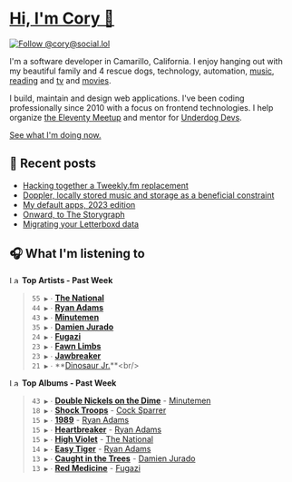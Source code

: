 # [Hi, I'm Cory 👋](https://coryd.dev)

[![Follow @cory@social.lol](https://img.shields.io/mastodon/follow/109606224363698309?domain=https%3A%2F%2Fsocial.lol&style=for-the-badge&logo=Mastodon&logoColor=white&labelColor=6364FF)](https://social.lol/@cory)

I'm a software developer in Camarillo, California. I enjoy hanging out with my beautiful family and 4 rescue dogs, technology, automation, [music](https://last.fm/user/coryd_), [reading](https://app.thestorygraph.com/profile/coryd) and [tv](https://trakt.tv/users/cdransf) and [movies](https://trakt.tv/users/cdransf).

I build, maintain and design web applications. I've been coding professionally since 2010 with a focus on frontend technologies. I help organize [the Eleventy Meetup](https://11tymeetup.dev/) and mentor for [Underdog Devs](https://www.underdogdevs.org/).

[See what I'm doing now.](https://coryd.dev/now)

## 📝 Recent posts

<!-- BLOGPOSTS:START -->
- [Hacking together a Tweekly.fm replacement](https://coryd.dev/posts/2023/hacking-together-a-tweeklyfm-repalcement/)
- [Doppler, locally stored music and storage as a beneficial constraint](https://coryd.dev/posts/2023/locally-stored-music-and-storage-as-a-meaningful-constraint/)
- [My default apps, 2023 edition](https://coryd.dev/posts/2023/default-apps-2023/)
- [Onward, to The Storygraph](https://coryd.dev/posts/2023/onward-to-the-storygraph/)
- [Migrating your Letterboxd data](https://coryd.dev/posts/2023/migrating-your-letterboxd-data/)
<!-- BLOGPOSTS:END -->

## 🎧 What I'm listening to

<!--START_LASTFM_ARTISTS:{"period": "7day", "rows": 8}-->
<a href="https://last.fm" target="_blank"><img src="https://user-images.githubusercontent.com/17434202/215290617-e793598d-d7c9-428f-9975-156db1ba89cc.svg" alt="Last.fm Logo" width="18" height="13"/></a> **Top Artists - Past Week**

> `55 ▶️` ∙ **[The National](https://www.last.fm/music/The+National)**<br/>
> `44 ▶️` ∙ **[Ryan Adams](https://www.last.fm/music/Ryan+Adams)**<br/>
> `43 ▶️` ∙ **[Minutemen](https://www.last.fm/music/Minutemen)**<br/>
> `35 ▶️` ∙ **[Damien Jurado](https://www.last.fm/music/Damien+Jurado)**<br/>
> `24 ▶️` ∙ **[Fugazi](https://www.last.fm/music/Fugazi)**<br/>
> `23 ▶️` ∙ **[Fawn Limbs](https://www.last.fm/music/Fawn+Limbs)**<br/>
> `23 ▶️` ∙ **[Jawbreaker](https://www.last.fm/music/Jawbreaker)**<br/>
> `21 ▶️` ∙ **[Dinosaur Jr.](https://www.last.fm/music/Dinosaur+Jr.)**<br/>
<!--END_LASTFM_ARTISTS-->

<!--START_LASTFM_ALBUMS:{"period": "7day", "rows": 8}-->
<a href="https://last.fm" target="_blank"><img src="https://user-images.githubusercontent.com/17434202/215290617-e793598d-d7c9-428f-9975-156db1ba89cc.svg" alt="Last.fm Logo" width="18" height="13"/></a> **Top Albums - Past Week**

> `43 ▶️` ∙ **[Double Nickels on the Dime](https://www.last.fm/music/Minutemen/Double+Nickels+on+the+Dime)** - [Minutemen](https://www.last.fm/music/Minutemen)<br/>
> `18 ▶️` ∙ **[Shock Troops](https://www.last.fm/music/Cock+Sparrer/Shock+Troops)** - [Cock Sparrer](https://www.last.fm/music/Cock+Sparrer)<br/>
> `15 ▶️` ∙ **[1989](https://www.last.fm/music/Ryan+Adams/1989)** - [Ryan Adams](https://www.last.fm/music/Ryan+Adams)<br/>
> `15 ▶️` ∙ **[Heartbreaker](https://www.last.fm/music/Ryan+Adams/Heartbreaker)** - [Ryan Adams](https://www.last.fm/music/Ryan+Adams)<br/>
> `15 ▶️` ∙ **[High Violet](https://www.last.fm/music/The+National/High+Violet)** - [The National](https://www.last.fm/music/The+National)<br/>
> `14 ▶️` ∙ **[Easy Tiger](https://www.last.fm/music/Ryan+Adams/Easy+Tiger)** - [Ryan Adams](https://www.last.fm/music/Ryan+Adams)<br/>
> `13 ▶️` ∙ **[Caught in the Trees](https://www.last.fm/music/Damien+Jurado/Caught+in+the+Trees)** - [Damien Jurado](https://www.last.fm/music/Damien+Jurado)<br/>
> `13 ▶️` ∙ **[Red Medicine](https://www.last.fm/music/Fugazi/Red+Medicine)** - [Fugazi](https://www.last.fm/music/Fugazi)<br/>
<!--END_LASTFM_ALBUMS-->
